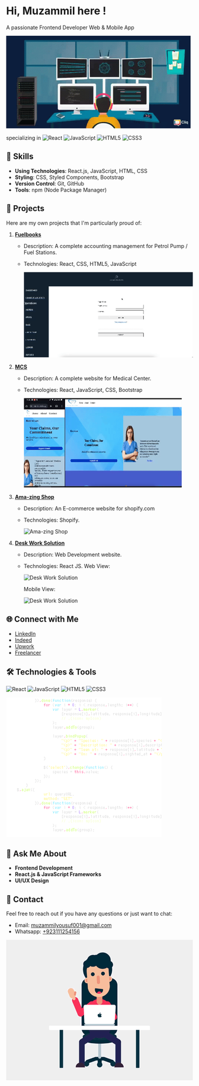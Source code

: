 # Hi, Muzammil here !
A passionate Frontend Developer Web & Mobile App

![Header Image](https://github.com/muzammilyousuf/muzammilyousuf/blob/main/profile.gif)

specializing in  ![React](https://img.shields.io/badge/-React-61DAFB?logo=react&logoColor=white&style=flat-square)
![JavaScript](https://img.shields.io/badge/-JavaScript-F7DF1E?logo=javascript&logoColor=black&style=flat-square)
![HTML5](https://img.shields.io/badge/-HTML5-E34F26?logo=html5&logoColor=white&style=flat-square)
![CSS3](https://img.shields.io/badge/-CSS3-1572B6?logo=css3&logoColor=white&style=flat-square) 


## 🚀 Skills

- **Using Technologies**: React.js, JavaScript, HTML, CSS
- **Styling**: CSS, Styled Components, Bootstrap
- **Version Control**: Git, GitHub
- **Tools**: npm (Node Package Manager)

## 🌟 Projects

Here are my own projects that I'm particularly proud of:

1. **[Fuelbooks](https://github.com/muzammilyousuf/muzammilyousuf/blob/main/0911.gif)**
   - Description: A complete accounting management for Petrol Pump / Fuel Stations.
   - Technologies: React, CSS, HTML5, JavaScript
     
     ![Fuelbooks](https://github.com/muzammilyousuf/muzammilyousuf/blob/main/0911.gif)

2. **[MCS](https://github.com/muzammilyousuf/muzammilyousuf/blob/main/0911(2).gif)**
   - Description: A complete website for Medical Center.
   - Technologies: React, JavaScript, CSS, Bootstrap
     
     ![MCS](https://github.com/muzammilyousuf/muzammilyousuf/blob/main/0911(2).gif)

3. **[Ama-zing Shop](https://wwww.ama-zingshop.com)**
   - Description: An E-commerce website for shopify.com
   - Technologies: Shopify.
     
     ![Ama-zing Shop]()


4. **[Desk Work Solution](https://dazzling-alpaca-0d3bde.netlify.app/)**
   - Description: Web Development website.
   - Technologies: React JS.
     Web View:
     
     ![Desk Work Solution](https://github.com/muzammilyousuf/muzammilyousuf/blob/f96b302296f246a4bc7c86145ff0fe1b719c2dd9/Deskwork%20solution.gif)

      Mobile View:
     
     ![Desk Work Solution](https://github.com/muzammilyousuf/muzammilyousuf/blob/e7e4881e63770d80c16dd614f2266519084adace/Deskwork%20Solution%20Mobile%20View.gif)

## 🌐 Connect with Me

- [LinkedIn](https://www.linkedin.com/in/muzammil-yousuf/)
- [Indeed](https://profile.indeed.com/?hl=en_QA&co=QA&from=gnav-jobseeker-profile--profile-one-frontend)
- [Upwork](https://upwork.com/muzammilyousuf)
- [Freelancer](https://freelancers.com/muzammilyousuf)


## 🛠️ Technologies & Tools

![React](https://img.shields.io/badge/-React-61DAFB?logo=react&logoColor=white&style=flat-square)
![JavaScript](https://img.shields.io/badge/-JavaScript-F7DF1E?logo=javascript&logoColor=black&style=flat-square)
![HTML5](https://img.shields.io/badge/-HTML5-E34F26?logo=html5&logoColor=white&style=flat-square)
![CSS3](https://img.shields.io/badge/-CSS3-1572B6?logo=css3&logoColor=white&style=flat-square)

![Header Image](https://github.com/muzammilyousuf/muzammilyousuf/blob/main/programming.gif)


## 💬 Ask Me About

- **Frontend Development**
- **React.js & JavaScript Frameworks**
- **UI/UX Design**

## 📧 Contact

Feel free to reach out if you have any questions or just want to chat:

- Email: [muzammilyousuf001@gmail.com](mailto:muzammilyousuf001@gmail.com)
- Whatsapp: [+923111254156](tel:03111254156)

![Footer Image](https://github.com/muzammilyousuf/muzammilyousuf/blob/main/hi%20devs.gif)
